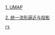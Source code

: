 [1. UMAP](https://mp.weixin.qq.com/s?__biz=Mzg5ODY1NDkwMA==&mid=2247484214&idx=1&sn=2b429bcad029899b54aee7a70f6e104c&chksm=c05e74edf729fdfb586b4dad255ccd3871fe4b070381bc9193cbc75fb316ff080918bb811f37&scene=27)  

[2. 统一流形逼近与投影](https://www.jianshu.com/p/0991521177c3)  

[3. 
